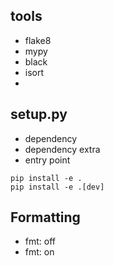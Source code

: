 
## tools
- flake8
- mypy
- black
- isort
- 
## setup.py
- dependency
- dependency extra
- entry point


```
pip install -e .
pip install -e .[dev]
```

## Formatting

- fmt: off
- fmt: on


